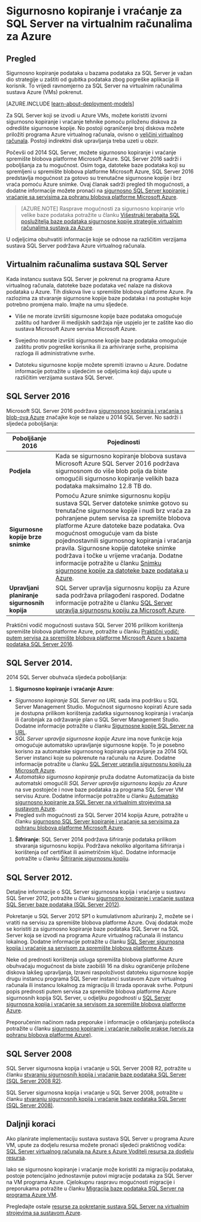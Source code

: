 <properties
    pageTitle="Sigurnosnog kopiranja i vraćanja za SQL Server | Microsoft Azure"
    description="U članku se opisuje sigurnosno kopiranje i vraćanje zahtjevi za baze podataka sustava SQL Server pokreću virtualnim računalima sustava na Azure."
    services="virtual-machines-windows"
    documentationCenter="na"
    authors="rothja"
    manager="jhubbard"
    editor=""
    tags="azure-resource-management" />

<tags
    ms.service="virtual-machines-windows"
    ms.devlang="na"
    ms.topic="article"
    ms.tgt_pltfrm="vm-windows-sql-server"
    ms.workload="infrastructure-services"
    ms.date="08/19/2016"
    ms.author="jroth" />

# <a name="backup-and-restore-for-sql-server-in-azure-virtual-machines"></a>Sigurnosno kopiranje i vraćanje za SQL Server na virtualnim računalima za Azure

## <a name="overview"></a>Pregled

Sigurnosno kopiranje podataka u bazama podataka za SQL Server je važan dio strategije u zaštiti od gubitka podataka zbog pogreške aplikacija ili korisnik. To vrijedi ravnomjerno za SQL Server na virtualnim računalima sustava Azure (VMs) pokrenut.

[AZURE.INCLUDE [learn-about-deployment-models](../../includes/learn-about-deployment-models-both-include.md)]

Za SQL Server koji se izvodi u Azure VMs, možete koristiti izvorni sigurnosno kopiranje i vraćanje tehnike pomoću priloženu diskova za odredište sigurnosne kopije. No postoji ograničenje broj diskova možete priložiti programa Azure virtualnog računala, ovisno o [veličini virtualnog računala](virtual-machines-linux-sizes.md). Postoji indirektni disk upravljanja treba uzeti u obzir.

Počevši od 2014 SQL Server, možete sigurnosno kopiranje i vraćanje spremište blobova platforme Microsoft Azure. SQL Server 2016 sadrži i poboljšanja za tu mogućnost. Osim toga, datoteke baze podataka koji su spremljeni u spremište blobova platforme Microsoft Azure, SQL Server 2016 predstavlja mogućnost za gotovo su trenutačne sigurnosne kopije i brz vraća pomoću Azure snimke. Ovaj članak sadrži pregled tih mogućnosti, a dodatne informacije možete pronaći na [sigurnosno SQL Server kopiranje i vraćanje sa servisima za pohranu blobova platforme Microsoft Azure](https://msdn.microsoft.com/library/jj919148.aspx).

>[AZURE.NOTE] Rasprave mogućnosti za sigurnosno kopiranje vrlo velike baze podataka potražite u članku [Višestruki terabajta SQL poslužitelja baze podataka sigurnosne kopije strategije virtualnim računalima sustava za Azure](http://blogs.msdn.com/b/igorpag/archive/2015/07/28/multi-terabyte-sql-server-database-backup-strategies-for-azure-virtual-machines.aspx).

U odjeljcima obuhvatiti informacije koje se odnose na različitim verzijama sustava SQL Server podržava Azure virtualnog računala.

## <a name="sql-server-virtual-machines"></a>Virtualnim računalima sustava SQL Server

Kada instancu sustava SQL Server je pokrenut na programa Azure virtualnog računala, datoteke baze podataka već nalaze na diskova podataka u Azure. Tih diskova live u spremište blobova platforme Azure. Pa razlozima za stvaranje sigurnosne kopije baze podataka i na postupke koje potrebno promjena malo. Imajte na umu sljedeće. 

- Više ne morate izvršiti sigurnosne kopije baze podataka omogućuje zaštitu od hardver ili medijskih sadržaja nije uspjelo jer te zaštite kao dio sustava Microsoft Azure servisa Microsoft Azure.

- Svejedno morate izvršiti sigurnosne kopije baze podataka omogućuje zaštitu protiv pogreške korisnika ili za arhiviranje svrhe, propisima razloga ili administrativne svrhe.

- Datoteku sigurnosne kopije možete spremiti izravno u Azure. Dodatne informacije potražite u sljedećim se odjeljcima koji daju upute u različitim verzijama sustava SQL Server.

## <a name="sql-server-2016"></a>SQL Server 2016

Microsoft SQL Server 2016 podržava [sigurnosnog kopiranja i vraćanja s blob-ova Azure](https://msdn.microsoft.com/library/jj919148.aspx) značajke koje se nalaze u 2014 SQL Server. No sadrži i sljedeća poboljšanja:

| Poboljšanje 2016               | Pojedinosti                          |
|---------------------|-------------------------------|
| **Podjela**              | Kada se sigurnosno kopiranje blobova sustava Microsoft Azure SQL Server 2016 podržava sigurnosnom do više blob polja da biste omogućili sigurnosno kopiranje velikih baza podataka maksimalno 12.8 TB do.      |
| **Sigurnosne kopije brze snimke**                | Pomoću Azure snimke sigurnosnu kopiju sustava SQL Server datoteke snimke gotovo su trenutačne sigurnosne kopije i nudi brz vraća za pohranjene putem servisa za spremište blobova platforme Azure datoteke baze podataka. Ova mogućnost omogućuje vam da biste pojednostavnili sigurnosnog kopiranja i vraćanja pravila. Sigurnosne kopije datoteke snimke podržava i točke u vrijeme vraćanja. Dodatne informacije potražite u članku [Snimku sigurnosne kopije za datoteke baze podataka u Azure](https://msdn.microsoft.com/library/mt169363%28v=sql.130%29.aspx).   |
| **Upravljani planiranje sigurnosnih kopija**            | SQL Server upravlja sigurnosnu kopiju za Azure sada podržava prilagođeni raspored. Dodatne informacije potražite u članku [SQL Server upravlja sigurnosnu kopiju za Microsoft Azure](https://msdn.microsoft.com/library/dn449496.aspx).   |

Praktični vodič mogućnosti sustava SQL Server 2016 prilikom korištenja spremište blobova platforme Azure, potražite u članku [Praktični vodič: putem servisa za spremište blobova platforme Microsoft Azure s bazama podataka SQL Server 2016](https://msdn.microsoft.com/library/dn466438.aspx).

## <a name="sql-server-2014"></a>SQL Server 2014.

2014 SQL Server obuhvaća sljedeća poboljšanja:

1. **Sigurnosno kopiranje i vraćanje Azure**:

 - *Sigurnosno kopiranje SQL Server na URL* sada ima podršku u SQL Server Management Studio. Mogućnost sigurnosno kopirati Azure sada je dostupna prilikom korištenja zadatka sigurnosnog kopiranja i vraćanja ili čarobnjak za održavanje plan u SQL Server Management Studio. Dodatne informacije potražite u članku [Sigurnosne kopije SQL Server na URL](https://msdn.microsoft.com/library/jj919148%28v=sql.120%29.aspx).
 - *SQL Server upravlja sigurnosne kopije Azure* ima nove funkcije koja omogućuje automatsko upravljanje sigurnosne kopije. To je posebno korisno za automatske sigurnosnog kopiranja upravljanje za 2014 SQL Server instanci koje su pokrenute na računalu na Azure. Dodatne informacije potražite u članku [SQL Server upravlja sigurnosnu kopiju za Microsoft Azure](https://msdn.microsoft.com/library/dn449496%28v=sql.120%29.aspx).
 - *Automatsko sigurnosno kopiranje* pruža dodatne Automatizacija da biste automatski omogućili *SQL Server upravlja sigurnosnu kopiju za Azure* na sve postojeće i nove baze podataka za programa SQL Server VM servisu Azure. Dodatne informacije potražite u članku [Automatsko sigurnosno kopiranje za SQL Server na virtualnim strojevima sa sustavom Azure](virtual-machines-windows-sql-automated-backup.md).
 - Pregled svih mogućnosti za SQL Server 2014 kopija Azure, potražite u članku [sigurnosno SQL Server kopiranje i vraćanje sa servisima za pohranu blobova platforme Microsoft Azure](https://msdn.microsoft.com/library/jj919148%28v=sql.120%29.aspx).

1. **Šifriranje**: SQL Server 2014 podržava šifriranje podataka prilikom stvaranja sigurnosnu kopiju. Podržava nekoliko algoritama šifriranja i korištenja osf certifikat ili asimetričnim ključ. Dodatne informacije potražite u članku [Šifriranje sigurnosnu kopiju](https://msdn.microsoft.com/library/dn449489%28v=sql.120%29.aspx).

## <a name="sql-server-2012"></a>SQL Server 2012.

Detaljne informacije o SQL Server sigurnosna kopija i vraćanje u sustavu SQL Server 2012, potražite u članku [sigurnosno kopiranje i vraćanje sustava SQL Server baze podataka (SQL Server 2012)](https://msdn.microsoft.com/library/ms187048%28v=sql.110%29.aspx).

Pokretanje u SQL Server 2012 SP1 o kumulativnom ažuriranju 2, možete se i vratiti na servisu za spremište blobova platforme Azure. Ovaj dodatak može se koristiti za sigurnosno kopiranje baze podataka SQL Server na SQL Server koja se izvodi na programa Azure virtualnog računala ili instancu lokalnog. Dodatne informacije potražite u članku [SQL Server sigurnosna kopija i vraćanje sa servisom za spremište blobova platforme Azure](https://msdn.microsoft.com/library/jj919148%28v=sql.110%29.aspx).

Neke od prednosti korištenja usluga spremišta blobova platforme Azure obuhvaćaju mogućnost da biste zaobišli 16 na disku ograničenje priložene diskova lakšeg upravljanja, Izravni raspoloživost datoteku sigurnosne kopije drugu instancu programa SQL Server instanci sustavom Azure virtualnog računala ili instancu lokalnog za migraciju ili Izrada oporavak svrhe. Potpuni popis prednosti putem servisa za spremište blobova platforme Azure sigurnosnih kopija SQL Server, u odjeljku *pogodnosti* u [SQL Server sigurnosna kopija i vraćanje sa servisom za spremište blobova platforme Azure](https://msdn.microsoft.com/library/jj919148%28v=sql.110%29.aspx).

Preporučenim načinom rada preporuke i informacije o otklanjanju poteškoća potražite u članku [sigurnosno kopiranje i vraćanje najbolje prakse (servis za pohranu blobova platforme Azure)](https://msdn.microsoft.com/library/jj919149%28v=sql.110%29.aspx).

## <a name="sql-server-2008"></a>SQL Server 2008

SQL Server sigurnosna kopija i vraćanje u SQL Server 2008 R2, potražite u članku [stvaranju sigurnosnih kopija i vraćanje baze podataka SQL Server (SQL Server 2008 R2)](https://msdn.microsoft.com/library/ms187048%28v=sql.105%29.aspx).

SQL Server sigurnosna kopija i vraćanje u SQL Server 2008, potražite u članku [stvaranju sigurnosnih kopija i vraćanje baze podataka SQL Server (SQL Server 2008)](https://msdn.microsoft.com/library/ms187048%28v=sql.100%29.aspx).

## <a name="next-steps"></a>Daljnji koraci

Ako planirate implementaciju sustava sustava SQL Server u programa Azure VM, upute za dodjelu resursa možete pronaći sljedeći praktičnog vodiča: [SQL Server virtualnog računala na Azure s Azure Voditelj resursa za dodjelu resursa](virtual-machines-windows-portal-sql-server-provision.md).

Iako se sigurnosno kopiranje i vraćanje može koristiti za migraciju podataka, postoje potencijalno jednostavnije putovi migracije podataka za SQL Server na VM programa Azure. Cjelokupnu raspravu mogućnosti migracije i preporukama potražite u članku [Migracija baze podataka SQL Server na programa Azure VM](virtual-machines-windows-migrate-sql.md).

Pregledajte ostale [resurse za pokretanje sustava SQL Server na virtualnim strojevima sa sustavom Azure](virtual-machines-windows-sql-server-iaas-overview.md).
